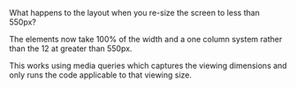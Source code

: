 What happens to the layout when you re-size the screen to less than 550px?

The elements now take 100% of the width and a one column system rather than the 12 at greater than 550px.  

This works using media queries which captures the viewing dimensions and only runs the code applicable to that viewing size.  